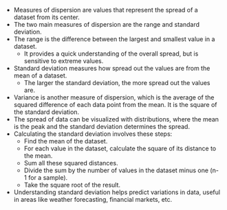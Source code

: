 * Measures of dispersion are values that represent the spread of a dataset from its center.
* The two main measures of dispersion are the range and standard deviation.
* The range is the difference between the largest and smallest value in a dataset.
  * It provides a quick understanding of the overall spread, but is sensitive to extreme values.
* Standard deviation measures how spread out the values are from the mean of a dataset.
  * The larger the standard deviation, the more spread out the values are.
* Variance is another measure of dispersion, which is the average of the squared difference of each data point from the mean. It is the square of the standard deviation.
* The spread of data can be visualized with distributions, where the mean is the peak and the standard deviation determines the spread.
* Calculating the standard deviation involves these steps:
  * Find the mean of the dataset.
  * For each value in the dataset, calculate the square of its distance to the mean.
  * Sum all these squared distances.
  * Divide the sum by the number of values in the dataset minus one (n-1 for a sample).
  * Take the square root of the result.
* Understanding standard deviation helps predict variations in data, useful in areas like weather forecasting, financial markets, etc.
